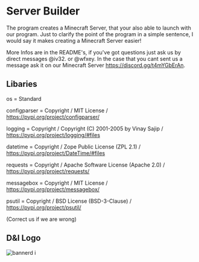 # Server Builder


The program creates a Minecraft Server, that your also able to launch with our program. 
Just to clarify the point of the program in a simple sentence, I would say it makes creating a Minecraft Server easier!

More Infos are in the README's, if you've got questions just ask us by direct messages @iv32. or @wfxey. In the case that you cant sent us a message ask it on our Minecraft Server https://discord.gg/t4mYGbErAn.

## Libaries
os = Standard 

configparser = Copyright  / MIT License / https://pypi.org/project/configparser/

logging = Copyright    / Copyright (C) 2001-2005 by Vinay Sajip / https://pypi.org/project/logging/#files

datetime = Copyright   / Zope Public License (ZPL 2.1) / https://pypi.org/project/DateTime/#files

requests = Copyright  / Apache Software License (Apache 2.0) / https://pypi.org/project/requests/

messagebox = Copyright   / MIT License / https://pypi.org/project/messagebox/

psutil = Copyright  / BSD License (BSD-3-Clause) / https://pypi.org/project/psutil/

(Correct us if we are wrong)
## D&I Logo

![bannerd i](https://github.com/Ivole32/Mc-Server-Builder/assets/158351052/1ddbd9ff-9783-42d2-9e31-a1f3a1a0b768)

       

